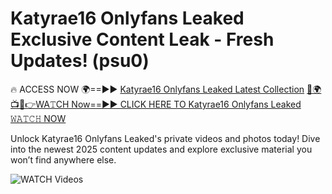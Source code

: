 # Katyrae16 Onlyfans Leaked Exclusive Content Leak - Fresh Updates! (psu0)

🔥 ACCESS NOW 🌍==►► <a href="https://tinyurl.com/3fjeunct" rel="nofollow">Katyrae16 Onlyfans Leaked Latest Collection</a></h3>
[🔴🌍📺📱👉WA𝚃CH Now==►► CLICK HERE TO Katyrae16 Onlyfans Leaked 𝚆𝙰𝚃𝙲𝙷 NOW](https://tinyurl.com/3fjeunct)

Unlock Katyrae16 Onlyfans Leaked's private videos and photos today! Dive into the newest 2025 content updates and explore exclusive material you won’t find anywhere else.


<a href="https://tinyurl.com/3fjeunct" rel="nofollow" data-target="animated-image.originalLink"><img src="https://camo.githubusercontent.com/8a4f000d20f83aca3bf7ec5f350d767afa0574a8a352519fd8cfa583a6f93a33/68747470733a2f2f692e696d6775722e636f6d2f644a486b345a712e676966" alt="WATCH Videos" data-canonical-src="https://i.imgur.com/dJHk4Zq.gif" style="max-width: 100%; display: inline-block;" data-target="animated-image.originalImage"></a>
